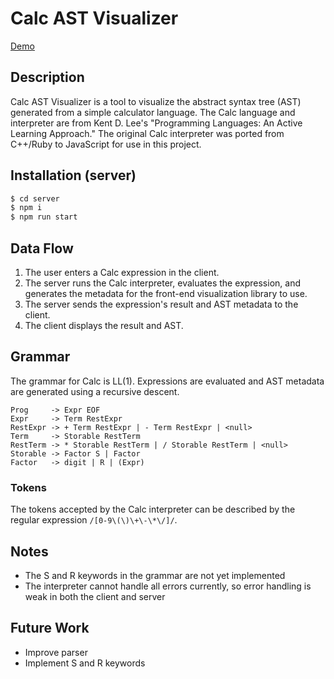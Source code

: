 # Calc AST Visualizer
[Demo]()

## Description
Calc AST Visualizer is a tool to visualize the abstract syntax tree (AST) generated from a simple calculator language. The Calc language and interpreter are from Kent D. Lee's "Programming Languages: An Active Learning Approach." The original Calc interpreter was ported from C++/Ruby to JavaScript for use in this project.

## Installation (server)
```bash
$ cd server
$ npm i
$ npm run start
```

## Data Flow
1. The user enters a Calc expression in the client.
2. The server runs the Calc interpreter, evaluates the expression, and generates the metadata for the front-end visualization library to use.
3. The server sends the expression's result and AST metadata to the client.
4. The client displays the result and AST.

## Grammar
The grammar for Calc is LL(1). Expressions are evaluated and AST metadata are generated using a recursive descent.

```
Prog     -> Expr EOF
Expr     -> Term RestExpr
RestExpr -> + Term RestExpr | - Term RestExpr | <null>
Term     -> Storable RestTerm
RestTerm -> * Storable RestTerm | / Storable RestTerm | <null>
Storable -> Factor S | Factor
Factor   -> digit | R | (Expr)
```

### Tokens
The tokens accepted by the Calc interpreter can be described by the regular expression `/[0-9\(\)\+\-\*\/]/`.

## Notes
* The S and R keywords in the grammar are not yet implemented
* The interpreter cannot handle all errors currently, so error handling is weak in both the client and server

## Future Work
* Improve parser
* Implement S and R keywords